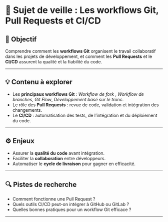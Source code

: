 # 🧭 Sujet de veille : Les workflows Git, Pull Requests et CI/CD

## 🎯 Objectif

Comprendre comment les **workflows Git** organisent le travail collaboratif dans les projets de développement, et comment les **Pull Requests** et le **CI/CD** assurent la qualité et la fiabilité du code.

---

## 💡 Contenu à explorer

* Les **principaux workflows Git** : *Workflow de fork* ,  *Workflow de branches*, *Git Flow*, *Développement basé sur le tronc*.
* Le rôle des **Pull Requests** : revue de code, validation et intégration des changements.
* Le **CI/CD** : automatisation des tests, de l’intégration et du déploiement du code.

---

## ⚙️ Enjeux

* Assurer la **qualité du code** avant intégration.
* Faciliter la **collaboration** entre développeurs.
* Automatiser le **cycle de livraison** pour gagner en efficacité.

---

## 🔍 Pistes de recherche

* Comment fonctionne une Pull Request ?
* Quels outils CI/CD peut-on intégrer à GitHub ou GitLab ?
* Quelles bonnes pratiques pour un workflow Git efficace ?

---

